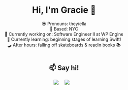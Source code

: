 <div align="center">
  <h1>    Hi, I'm Gracie 👋</h1>
     😎 Pronouns: they/ella </br>
     🗽 Based: NYC </br>
     🔭 Currently working on: Software Engineer II at WP Engine </br>
     🌱 Currently learning: beginning stages of learning Swift! </br>  
     🛹 After hours: falling off skateboards & readin books
     📚  </br>
</br>

  <h2 align="center">📫 Say hi! </h2>
  <p align="center">
    <a target="_blank"href="https://www.linkedin.com/in/graciemcguire/"><img src="https://img.shields.io/badge/linkedin-%230077B5.svg?&&style=plastic&logo=linkedin" /></a>&nbsp;&nbsp;&nbsp;&nbsp;
    <a href="mailto:hello@graciemcguire.com?subject=Hello%20Gracie"><img src="https://img.shields.io/badge/gmail-%23D14836.svg?&style=plastic&logo=gmail" /></a>&nbsp;&nbsp;&nbsp;&nbsp;
  </p>
</div> 

 
